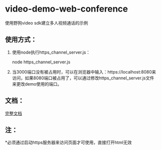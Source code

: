 # video-demo-web-conference
使用野狗video sdk建立多人视频通话的示例
## 使用方式：
1. 使用node执行https_channel_server.js：

	node https_channel_server.js

2. 当3000端口没有被占用时，可以在浏览器中输入：https://localhost:8080来访问，如果8080端口被占用了，可以通过修改https_channel_server.js文件来更改demo使用的端口。

## 文档：

[完整文档](https://docs.wilddog.com/guide/video/core.html)

## 注：
*必须通过启动https服务器来访问页面才可使用，直接打开html无效
